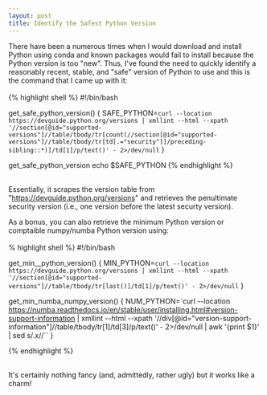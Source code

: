 ```yaml
---
layout: post
title: Identify the Safest Python Version
---
```


There have been a numerous times when I would download and install Python using conda and known packages would fail to install because the Python version is too "new". Thus, I've found the need to quickly identify a reasonably recent, stable, and "safe" version of Python to use and this is the command that I came up with it:
<br><br>
{% highlight shell %}
#!/bin/bash

get_safe_python_version()
{
    SAFE_PYTHON=`curl --location https://devguide.python.org/versions | xmllint --html --xpath '//section[@id="supported-versions"]//table/tbody/tr[count(//section[@id="supported-versions"]//table/tbody/tr[td[.="security"]]/preceding-sibling::*)]/td[1]/p/text()' - 2>/dev/null`
}

get_safe_python_version
echo $SAFE_PYTHON
{% endhighlight %}
<br><br> 

Essentially, it scrapes the version table from "https://devguide.python.org/versions" and retrieves the penultimate security version (i.e., one version before the latest securty version).

As a bonus, you can also retrieve the minimum Python version or comptaible numpy/numba Python version using:
<br><br>
% highlight shell %}
#!/bin/bash

get_min__python_version()
{
    MIN_PYTHON=`curl --location https://devguide.python.org/versions | xmllint --html --xpath '//section[@id="supported-versions"]//table/tbody/tr[last()]/td[1]/p/text()' - 2>/dev/null`
}

get_min_numba_numpy_version()
{
    NUM_PYTHON=`curl --location https://numba.readthedocs.io/en/stable/user/installing.html#version-support-information | xmllint --html --xpath '//div[@id="version-support-information"]//table/tbody/tr[1]/td[3]/p/text()' - 2>/dev/null | awk '{print $1}' | sed s/\.x//``
}

{% endhighlight %}
<br><br>

It's certainly nothing fancy (and, admittedly, rather ugly) but it works like a charm!
